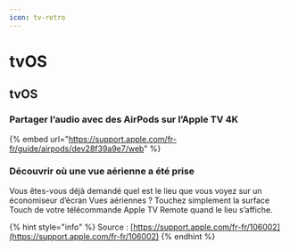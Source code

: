 ```yaml
---
icon: tv-retro
---
```


# tvOS

## tvOS

### Partager l’audio avec des AirPods sur l’Apple TV 4K

{% embed url="https://support.apple.com/fr-fr/guide/airpods/dev28f39a9e7/web" %}

### Découvrir où une vue aérienne a été prise

Vous êtes-vous déjà demandé quel est le lieu que vous voyez sur un économiseur d’écran Vues aériennes ? Touchez simplement la surface Touch de votre télécommande Apple TV Remote quand le lieu s’affiche.

{% hint style="info" %}
Source : [https://support.apple.com/fr-fr/106002](https://support.apple.com/fr-fr/106002)
{% endhint %}

